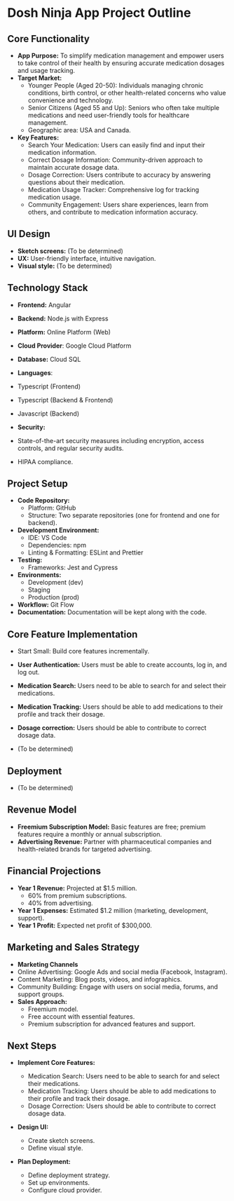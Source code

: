 # Dosh Ninja App Project Outline

## Core Functionality

-   **App Purpose:** To simplify medication management and empower users to take control of their health by ensuring accurate medication dosages and usage tracking.
-   **Target Market:**
    -   Younger People (Aged 20-50): Individuals managing chronic conditions, birth control, or other health-related concerns who value convenience and technology.
    -   Senior Citizens (Aged 55 and Up): Seniors who often take multiple medications and need user-friendly tools for healthcare management.
    -   Geographic area: USA and Canada.
-   **Key Features:**
    -   Search Your Medication: Users can easily find and input their medication information.
    -   Correct Dosage Information: Community-driven approach to maintain accurate dosage data.
    -   Dosage Correction: Users contribute to accuracy by answering questions about their medication.
    -   Medication Usage Tracker: Comprehensive log for tracking medication usage.
    -   Community Engagement: Users share experiences, learn from others, and contribute to medication information accuracy.

## UI Design

-   **Sketch screens:** (To be determined)
-   **UX:** User-friendly interface, intuitive navigation.
-   **Visual style:** (To be determined)

## Technology Stack
-   **Frontend:** Angular
-   **Backend:** Node.js with Express
-   **Platform:** Online Platform (Web)
-   **Cloud Provider**: Google Cloud Platform
-   **Database:** Cloud SQL
-   **Languages**:
  - Typescript (Frontend)
  - Typescript (Backend & Frontend)
  - Javascript (Backend)  

  - **Security:**
  - State-of-the-art security measures including encryption, access controls, and regular security audits.
  - HIPAA compliance.

## Project Setup

-   **Code Repository:**
    -   Platform: GitHub
    -   Structure: Two separate repositories (one for frontend and one for backend).
-   **Development Environment:**
    -   IDE: VS Code
    -   Dependencies: npm
    -   Linting & Formatting: ESLint and Prettier
-   **Testing:**
    -   Frameworks: Jest and Cypress
-   **Environments:**
    -   Development (dev)
    -   Staging
    -   Production (prod)
- **Workflow:** Git Flow
- **Documentation:** Documentation will be kept along with the code.


## Core Feature Implementation

-   Start Small: Build core features incrementally.
- **User Authentication:** Users must be able to create accounts, log in, and log out.
- **Medication Search:** Users need to be able to search for and select their medications.
- **Medication Tracking:** Users should be able to add medications to their profile and track their dosage.
- **Dosage correction:** Users should be able to contribute to correct dosage data.

-   (To be determined)

## Deployment

-   (To be determined)

## Revenue Model

-   **Freemium Subscription Model:** Basic features are free; premium features require a monthly or annual subscription.
-   **Advertising Revenue:** Partner with pharmaceutical companies and health-related brands for targeted advertising.

## Financial Projections

-   **Year 1 Revenue:** Projected at $1.5 million.
    -   60% from premium subscriptions.
    -   40% from advertising.
-   **Year 1 Expenses:** Estimated $1.2 million (marketing, development, support).
-   **Year 1 Profit:** Expected net profit of $300,000.

## Marketing and Sales Strategy
- **Marketing Channels**
 - Online Advertising: Google Ads and social media (Facebook, Instagram).
 - Content Marketing: Blog posts, videos, and infographics.
 - Community Building: Engage with users on social media, forums, and support groups.
- **Sales Approach:**
  - Freemium model.
  - Free account with essential features.
  - Premium subscription for advanced features and support.

## Next Steps

- **Implement Core Features:**
  - Medication Search: Users need to be able to search for and select their medications.
  - Medication Tracking: Users should be able to add medications to their profile and track their dosage.
  - Dosage Correction: Users should be able to contribute to correct dosage data.

- **Design UI:**
  - Create sketch screens.
  - Define visual style.

- **Plan Deployment:**
  - Define deployment strategy.
  - Set up environments.
  - Configure cloud provider.
